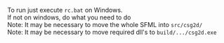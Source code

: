 To run just execute `rc.bat` on Windows.\
If not on windows, do what you need to do\
Note: It may be necessary to move the whole SFML into `src/csg2d/`\
Note: It may be necessary to move required dll's to `build/.../csg2d.exe`
